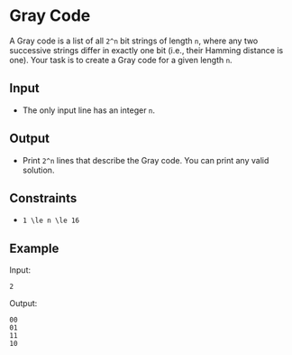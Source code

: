 # Gray Code 

A Gray code is a list of all ```2^n``` bit strings of length ```n```, where any two successive strings differ in exactly one bit (i.e., their Hamming distance is one).
Your task is to create a Gray code for a given length ```n```.
## Input
- The only input line has an integer ```n```.
## Output
- Print ```2^n``` lines that describe the Gray code. You can print any valid solution.
## Constraints

- ```1 \le n \le 16```

## Example
Input:
```
2
```

Output:
```
00
01
11
10
```
